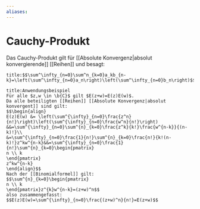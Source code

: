 ```yaml
---
aliases: 
---
```

$\newcommand{\f}[1]{\mathcal{#1}}\newcommand{\F}[1]{\mathfrak{#1}}\newcommand{\b}[1]{\mathbb{#1}}$
# Cauchy-Produkt 
Das Cauchy-Produkt gilt für [[Absolute Konvergenz|absolut konvergierende]] [[Reihen]] und besagt:
```ad-abstract
title:$$\sum^\infty_{n=0}\sum^n_{k=0}a_kb_{n-k}=\left(\sum^\infty_{n=0}a_n\right)\left(\sum^\infty_{n=0}b_n\right)$$
```

```ad-example
title:Anwendungsbeispiel
Für alle $z,w \in \b{C}$ gilt $E(z+w)=E(z)E(w)$.
Da alle beteiligten [[Reihen]] [[Absolute Konvergenz|absolut konvergent]] sind gilt:
$$\begin{align}
E(z)E(w) &= \left(\sum^{\infty}_{n=0}\frac{z^n}{n!}\right)\left(\sum^{\infty}_{n=0}\frac{w^n}{n!}\right)
&&=\sum^{\infty}_{n=0}\sum^{n}_{k=0}\frac{z^k}{k!}\frac{w^{n-k}}{(n-k)!}\\
&=\sum^{\infty}_{n=0}\frac{1}{n!}\sum^{n}_{k=0}\frac{n!}{k!(n-k)!}z^kw^{n-k}&&=\sum^{\infty}_{n=0}\frac{1}{n!}\sum^{n}_{k=0}\begin{pmatrix}
n \\ k
\end{pmatrix}
z^kw^{n-k}
\end{align}$$
Nach der [[Binomialformel]] gilt:
$$\sum^{n}_{k=0}\begin{pmatrix}
n \\ k
\end{pmatrix}z^{k}w^{n-k}=(z+w)^n$$
also zusammengefasst:
$$E(z)E(w)=\sum^{\infty}_{n=0}\frac{(z+w)^n}{n!}=E(z+w)$$
```


